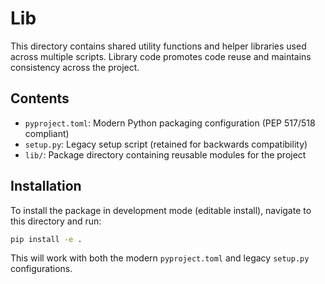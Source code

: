 # Lib

This directory contains shared utility functions and helper libraries used across multiple scripts.
Library code promotes code reuse and maintains consistency across the project.

## Contents

- `pyproject.toml`: Modern Python packaging configuration (PEP 517/518 compliant)
- `setup.py`: Legacy setup script (retained for backwards compatibility)
- `lib/`: Package directory containing reusable modules for the project

## Installation

To install the package in development mode (editable install), navigate to this directory and run:

```bash
pip install -e .
```

This will work with both the modern `pyproject.toml` and legacy `setup.py` configurations.
